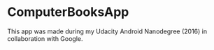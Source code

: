 # ComputerBooksApp
This app was made during my Udacity Android Nanodegree (2016) in collaboration with Google.
